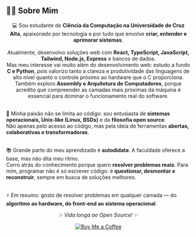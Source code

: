 <!-- ==================== SOBRE MIM ==================== -->
## 👨‍💻 Sobre Mim  

<p align="center">
  💻 Sou estudante de <b>Ciência da Computação na Universidade de Cruz Alta</b>, apaixonado por tecnologia e por tudo que envolve <b>criar, entender e aprimorar sistemas</b>.<br><br>
  Atualmente, desenvolvo soluções web com <b>React, TypeScript, JavaScript, Tailwind, Node.js, Express</b> e bancos de dados.<br>
  Mas meu interesse vai muito além do desenvolvimento web: estudo a fundo <b>C e Python</b>, pois valorizo tanto a clareza e produtividade das linguagens de alto nível quanto o controle próximo ao hardware que o C proporciona.<br>
  Também exploro <b>Assembly e Arquitetura de Computadores</b>, porque acredito que compreender as camadas mais próximas da máquina é essencial para dominar o funcionamento real do software.<br><br>

  🐧 Minha paixão não se limita ao código: sou entusiasta de <b>sistemas operacionais, Unix-like (Linux, BSDs)</b> e da <b>filosofia open source</b>.<br>
  Não apenas pelo acesso ao código, mas pela ideia de ferramentas <b>abertas, colaborativas e transformadoras</b>.<br><br>

  📚 Grande parte do meu aprendizado é <b>autodidata</b>. A faculdade oferece a base, mas não dita meu ritmo.<br>
  Corro atrás do conhecimento porque quero <b>resolver problemas reais</b>. Para mim, programar não é só escrever código: é <b>questionar, desmontar e reconstruir</b>, sempre em busca de soluções melhores.<br><br>

  ⚡ Em resumo: gosto de resolver problemas em qualquer camada — do <b>algoritmo ao hardware, do front-end ao sistema operacional</b>.  
</p>

<p align="center">
  <i>✨ Vida longa ao Open Source! ✨</i>
</p>

<p align="center">
  <!-- Botão Buy Me a Coffee -->
  <a href="https://www.buymeacoffee.com/sl4apdev" target="_blank">
    <img src="https://img.shields.io/badge/Buy%20Me%20a%20Coffee-%23FFDD00.svg?style=for-the-badge&logo=buy-me-a-coffee&logoColor=black" alt="Buy Me a Coffee" />
  </a>
</p>
